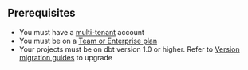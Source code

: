 ## Prerequisites

- You must have a [multi-tenant](/docs/cloud/about-cloud/regions-ip-addresses) account 
- You must be on a [Team or Enterprise plan](https://www.getdbt.com/pricing/)
- Your projects must be on dbt version 1.0 or higher. Refer to [Version migration guides](/guides/migration/versions) to upgrade

